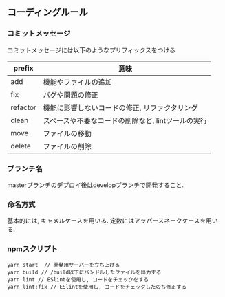 ## コーディングルール

### コミットメッセージ

コミットメッセージには以下のようなプリフィックスをつける

|prefix   |  意味    | 
|---------|---------|
|add      |機能やファイルの追加|
|fix      |バグや問題の修正|
|refactor |機能に影響しないコードの修正, リファクタリング|
|clean    |スペースや不要なコードの削除など, lintツールの実行|
|move     |ファイルの移動|
|delete   |ファイルの削除|


### ブランチ名

masterブランチのデプロイ後はdevelopブランチで開発すること.

### 命名方式

基本的には, キャメルケースを用いる.
定数にはアッパースネークケースを用いる.

### npmスクリプト

```shell
yarn start  // 開発用サーバーを立ち上げる
yarn build // /build以下にバンドルしたファイルを出力する
yarn lint // ESlintを使用し, コードをチェックをする
yarn lint:fix // ESlintを使用し, コードをチェックしたのち修正する
```